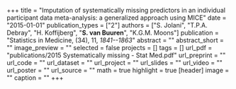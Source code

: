 +++
title = "Imputation of systematically missing predictors in an individual participant data meta-analysis: a generalized approach using MICE"
date = "2015-01-01"
publication_types = ["2"]
authors = ["S. Jolani", "T.P.A. Debray", "H. Koffijberg", "**S. van Buuren**", "K.G.M. Moons"]
publication = "Statistics in Medicine, (34), 11, _1841--1863_"
abstract = ""
abstract_short = ""
image_preview = ""
selected = false
projects = []
tags = []
url_pdf = "publications/2015 Systematically missing - Stat Med.pdf"
url_preprint = ""
url_code = ""
url_dataset = ""
url_project = ""
url_slides = ""
url_video = ""
url_poster = ""
url_source = ""
math = true
highlight = true
[header]
image = ""
caption = ""
+++
